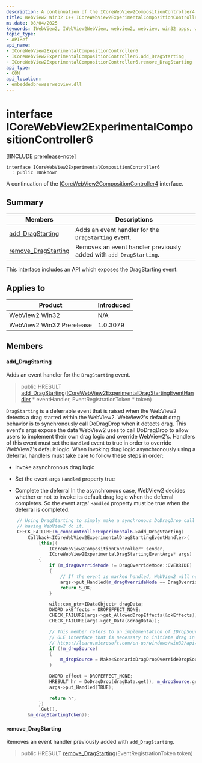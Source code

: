 ```yaml
---
description: A continuation of the ICoreWebView2CompositionController4 interface.
title: WebView2 Win32 C++ ICoreWebView2ExperimentalCompositionController6
ms.date: 08/04/2025
keywords: IWebView2, IWebView2WebView, webview2, webview, win32 apps, win32, edge, ICoreWebView2, ICoreWebView2Controller, browser control, edge html, ICoreWebView2ExperimentalCompositionController6
topic_type: 
- APIRef
api_name:
- ICoreWebView2ExperimentalCompositionController6
- ICoreWebView2ExperimentalCompositionController6.add_DragStarting
- ICoreWebView2ExperimentalCompositionController6.remove_DragStarting
api_type:
- COM
api_location:
- embeddedbrowserwebview.dll
---
```


# interface ICoreWebView2ExperimentalCompositionController6

[!INCLUDE [prerelease-note](../includes/prerelease-note.md)]

```
interface ICoreWebView2ExperimentalCompositionController6
  : public IUnknown
```

A continuation of the [ICoreWebView2CompositionController4](icorewebview2compositioncontroller4.md#icorewebview2compositioncontroller4) interface.

## Summary

 Members                        | Descriptions
--------------------------------|---------------------------------------------
[add_DragStarting](#add_dragstarting) | Adds an event handler for the `DragStarting` event.
[remove_DragStarting](#remove_dragstarting) | Removes an event handler previously added with `add_DragStarting`.

This interface includes an API which exposes the DragStarting event.

## Applies to

Product                         | Introduced
--------------------------------|---------------------------------------------
WebView2 Win32            |    N/A
WebView2 Win32 Prerelease |    1.0.3079

## Members

#### add_DragStarting

Adds an event handler for the `DragStarting` event.

> public HRESULT [add_DragStarting](#add_dragstarting)([ICoreWebView2ExperimentalDragStartingEventHandler](icorewebview2experimentaldragstartingeventhandler.md#icorewebview2experimentaldragstartingeventhandler) * eventHandler, EventRegistrationToken * token)

`DragStarting` is a deferrable event that is raised when the WebView2 detects a drag started within the WebView2. WebView2's default drag behavior is to synchronously call DoDragDrop when it detects drag. This event's args expose the data WebView2 uses to call DoDragDrop to allow users to implement their own drag logic and override WebView2's. Handlers of this event must set the `Handled` event to true in order to override WebView2's default logic. When invoking drag logic asynchronously using a deferral, handlers must take care to follow these steps in order:

* Invoke asynchronous drag logic

* Set the event args `Handled` property true

* Complete the deferral In the asynchronous case, WebView2 decides whether or not to invoke its default drag logic when the deferral completes. So the event args' `Handled` property must be true when the deferral is completed. 
```cpp
    // Using DragStarting to simply make a synchronous DoDragDrop call instead of
    // having WebView2 do it.
    CHECK_FAILURE(m_compControllerExperimental6->add_DragStarting(
        Callback<ICoreWebView2ExperimentalDragStartingEventHandler>(
            [this](
                ICoreWebView2CompositionController* sender,
                ICoreWebView2ExperimentalDragStartingEventArgs* args)
            {
                if (m_dragOverrideMode != DragOverrideMode::OVERRIDE)
                {
                    // If the event is marked handled, WebView2 will not execute its drag logic.
                    args->put_Handled(m_dragOverrideMode == DragOverrideMode::NOOP);
                    return S_OK;
                }

                wil::com_ptr<IDataObject> dragData;
                DWORD okEffects = DROPEFFECT_NONE;
                CHECK_FAILURE(args->get_AllowedDropEffects(&okEffects));
                CHECK_FAILURE(args->get_Data(&dragData));

                // This member refers to an implementation of IDropSource. It is an
                // OLE interface that is necessary to initiate drag in an application.
                // https://learn.microsoft.com/en-us/windows/win32/api/oleidl/nn-oleidl-idropsource
                if (!m_dropSource)
                {
                    m_dropSource = Make<ScenarioDragDropOverrideDropSource>();
                }

                DWORD effect = DROPEFFECT_NONE;
                HRESULT hr = DoDragDrop(dragData.get(), m_dropSource.get(), okEffects, &effect);
                args->put_Handled(TRUE);

                return hr;
            })
            .Get(),
        &m_dragStartingToken));
```

#### remove_DragStarting

Removes an event handler previously added with `add_DragStarting`.

> public HRESULT [remove_DragStarting](#remove_dragstarting)(EventRegistrationToken token)


